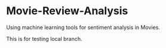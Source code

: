 # Movie-Review-Analysis
Using machine learning tools for sentiment analysis in Movies. 


This is for testing local branch.